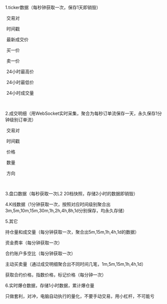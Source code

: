 1.ticker数据（每秒钟获取一次，保存1天即销毁）

​	交易对

​	时间戳

​	最新成交价

​	买一价

​	卖一价

​	24小时最高价

​	24小时最低价

​	24小时成交量

​		

2.成交明细（用WebSocket实时采集，聚合为每秒订单流保存一天，永久保存1分钟级别订单流）

​	交易对

​	时间戳

​	价格

​	数量

​	方向

​		

3.盘口数据（每秒获取一次L2 20档快照，存储2小时的数据即销毁）

4.K线数据（1分钟获取一次，按照对应时间级别聚合出3m,5m,10m,15m,30m,1h,2h,4h,8h,1d分别保存，均永久存储）



5.其它

持仓量和成交量（每分钟获取一次，聚合出5m,15m,1h,4h,1d的数据）

资金费率（每分钟获取一次）

合约账户多空比（每分钟获取一次）

主动买卖量（通过成交明细聚合出不同时间几笔，1m,5m,15m,1h,4h,1d）

获取合约价格，指数价格，标记价格（每分钟一次）



6.实时爆仓数据，存储1小时数据，累计爆仓量

















只做套利，对冲，电脑自动执行的量化，不要手动交易，用小杠杆，不可能亏



























​	

​	